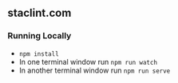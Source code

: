 
staclint.com
------------



### Running Locally

* `npm install`
* In one terminal window run `npm run watch`
* In another terminal window run `npm run serve`

